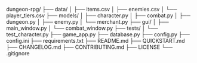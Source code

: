 dungeon-rpg/
├── data/
│   ├── items.csv
│   ├── enemies.csv
│   └── player_tiers.csv
├── models/
│   ├── character.py
│   ├── combat.py
│   ├── dungeon.py
│   ├── enemy.py
│   └── merchant.py
├── gui/
│   ├── main_window.py
│   └── combat_window.py
├── tests/
│   └── test_character.py
├── game_app.py
├── database.py
├── config.py
├── config.ini
├── requirements.txt
├── README.md
├── QUICKSTART.md
├── CHANGELOG.md
├── CONTRIBUTING.md
├── LICENSE
└── .gitignore